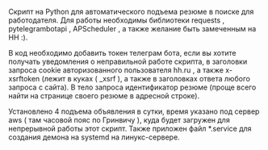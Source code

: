 Скрипт на Python для автоматического подъема резюме в поиске для работодателя. Для работы необходимы библиотеки requests , pytelegrambotapi , APScheduler , а также желание быть замеченным на HH :). 

В код необходимо добавить токен телеграм бота, если вы хотите получать уведомления о неправильной работе скрипта, в заголовки запроса cookie авторизованного пользователя hh.ru , а также x-xsrftoken (лежит в куках ( _xsrf ), а также в заголовках ответа любого запроса с сайта). В тело запроса идентификатор резюме (проще всего найти на странице своего резюме в адресной строке). 

Установлено 4 подъема объявления в сутки, время указано под сервер aws ( там часовой пояс по Гринвичу ), куда будет загружен для непрерывной работы этот скрипт. Также приложен файл *.service для создания демона на systemd на линукс-сервере.

